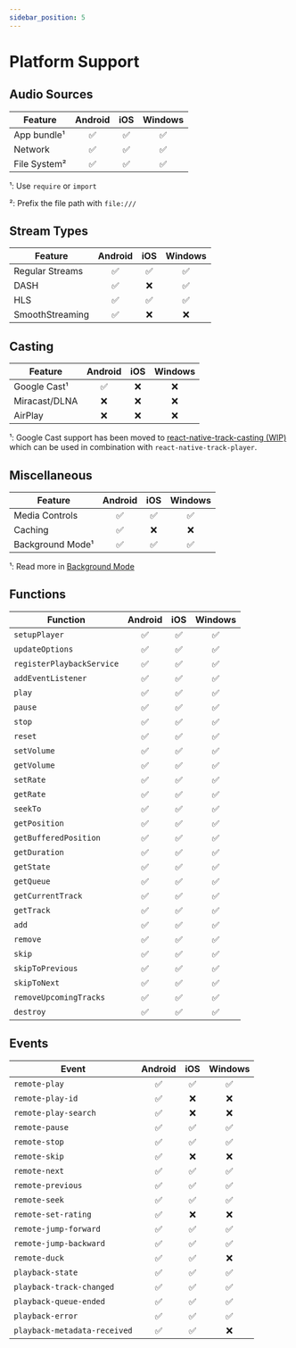 ```yaml
---
sidebar_position: 5
---
```


# Platform Support

## Audio Sources

| Feature      | Android | iOS | Windows |
| ------------ | :-----: | :-: | :-----: |
| App bundle¹  |   ✅    | ✅  |   ✅    |
| Network      |   ✅    | ✅  |   ✅    |
| File System² |   ✅    | ✅  |   ✅    |

¹: Use `require` or `import`

²: Prefix the file path with `file:///`

## Stream Types

| Feature         | Android | iOS | Windows |
| --------------- | :-----: | :-: | :-----: |
| Regular Streams |   ✅    | ✅  |   ✅    |
| DASH            |   ✅    | ❌  |   ✅    |
| HLS             |   ✅    | ✅  |   ✅    |
| SmoothStreaming |   ✅    | ❌  |   ❌    |

## Casting

| Feature       | Android | iOS | Windows |
| ------------- | :-----: | :-: | :-----: |
| Google Cast¹  |   ✅    | ❌  |   ❌    |
| Miracast/DLNA |   ❌    | ❌  |   ❌    |
| AirPlay       |   ❌    | ❌  |   ❌    |

¹: Google Cast support has been moved to [react-native-track-casting (WIP)](https://github.com/react-native-kit/react-native-track-casting) which can be used in combination with `react-native-track-player`.

## Miscellaneous

| Feature          | Android | iOS | Windows |
| ---------------- | :-----: | :-: | :-----: |
| Media Controls   |   ✅    | ✅  |   ✅    |
| Caching          |   ✅    | ❌  |   ❌    |
| Background Mode¹ |   ✅    | ✅  |   ✅    |

¹: Read more in [Background Mode](./background-mode.md)

## Functions

| Function                  | Android | iOS | Windows |
| ------------------------- | :-----: | :-: | :-----: |
| `setupPlayer`             |   ✅    | ✅  |   ✅    |
| `updateOptions`           |   ✅    | ✅  |   ✅    |
| `registerPlaybackService` |   ✅    | ✅  |   ✅    |
| `addEventListener`        |   ✅    | ✅  |   ✅    |
| `play`                    |   ✅    | ✅  |   ✅    |
| `pause`                   |   ✅    | ✅  |   ✅    |
| `stop`                    |   ✅    | ✅  |   ✅    |
| `reset`                   |   ✅    | ✅  |   ✅    |
| `setVolume`               |   ✅    | ✅  |   ✅    |
| `getVolume`               |   ✅    | ✅  |   ✅    |
| `setRate`                 |   ✅    | ✅  |   ✅    |
| `getRate`                 |   ✅    | ✅  |   ✅    |
| `seekTo`                  |   ✅    | ✅  |   ✅    |
| `getPosition`             |   ✅    | ✅  |   ✅    |
| `getBufferedPosition`     |   ✅    | ✅  |   ✅    |
| `getDuration`             |   ✅    | ✅  |   ✅    |
| `getState`                |   ✅    | ✅  |   ✅    |
| `getQueue`                |   ✅    | ✅  |   ✅    |
| `getCurrentTrack`         |   ✅    | ✅  |   ✅    |
| `getTrack`                |   ✅    | ✅  |   ✅    |
| `add`                     |   ✅    | ✅  |   ✅    |
| `remove`                  |   ✅    | ✅  |   ✅    |
| `skip`                    |   ✅    | ✅  |   ✅    |
| `skipToPrevious`          |   ✅    | ✅  |   ✅    |
| `skipToNext`              |   ✅    | ✅  |   ✅    |
| `removeUpcomingTracks`    |   ✅    | ✅  |   ✅    |
| `destroy`                 |   ✅    | ✅  |   ✅    |

## Events

| Event                        | Android | iOS | Windows |
| ---------------------------- | :-----: | :-: | :-----: |
| `remote-play`                |   ✅    | ✅  |   ✅    |
| `remote-play-id`             |   ✅    | ❌  |   ❌    |
| `remote-play-search`         |   ✅    | ❌  |   ❌    |
| `remote-pause`               |   ✅    | ✅  |   ✅    |
| `remote-stop`                |   ✅    | ✅  |   ✅    |
| `remote-skip`                |   ✅    | ❌  |   ❌    |
| `remote-next`                |   ✅    | ✅  |   ✅    |
| `remote-previous`            |   ✅    | ✅  |   ✅    |
| `remote-seek`                |   ✅    | ✅  |   ✅    |
| `remote-set-rating`          |   ✅    | ❌  |   ❌    |
| `remote-jump-forward`        |   ✅    | ✅  |   ✅    |
| `remote-jump-backward`       |   ✅    | ✅  |   ✅    |
| `remote-duck`                |   ✅    | ✅  |   ❌    |
| `playback-state`             |   ✅    | ✅  |   ✅    |
| `playback-track-changed`     |   ✅    | ✅  |   ✅    |
| `playback-queue-ended`       |   ✅    | ✅  |   ✅    |
| `playback-error`             |   ✅    | ✅  |   ✅    |
| `playback-metadata-received` |   ✅    | ✅  |   ❌    |
